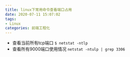 ```yaml
---
title: linux下常用命令查看端口占用
date: 2020-07-11 15:07:02
tags:
- Linux
categories: 前端工程化
---
```

* 查看当前所有tcp端口
`$ netstat -ntlp`
* 查看所有9000端口使用情况
`netstat -ntulp | grep 3306`